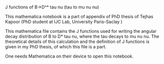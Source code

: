  J functions of   B->D^* tau nu (tau to mu nu nu) 

This mathematica notebook is a part of appendix of PhD thesis of Tejhas Kapoor
(PhD student at IJC Lab, University Paris-Saclay )


This mathematica file contains the J functions used for writing the angular decay distribution of B to D* tau nu, where the tau decays to mu nu nu. The theoretical details of this calculation and the definition of J functions is given in my PhD thesis, of which this file is a part. 

One needs Mathematica on their device to open this notebook. 
